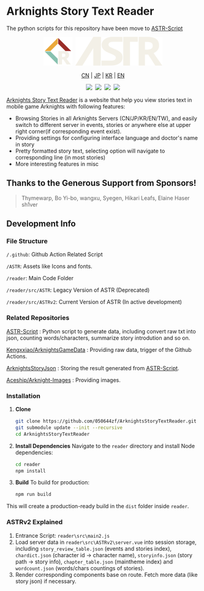 # Arknights Story Text Reader

The python scripts for this repository have been move to [ASTR-Script](https://github.com/050644zf/ASTR-Script)

<p align="center">
    <img src="reader/src/ASTRv2/assets/favicon.png" width="75px"/>&nbsp;
    <img src="reader/src/ASTRv2/assets/ASTReader.png" height="75px"/>
</p>

<p align="center">
    <a href="https://astr.pages.dev/#/zh_CN/menu">CN</a> |
    <a href="https://astr.pages.dev/#/ja_JP/menu">JP</a> |
    <a href="https://astr.pages.dev/#/ko_KR/menu">KR</a> |
    <a href="https://astr.pages.dev/#/en_US/menu">EN</a>
</p>

<p align="center">
    <img src="https://img.shields.io/github/stars/050644zf/ArknightsStoryTextReader"/>&nbsp;
    <img src="https://visitor-badge.glitch.me/badge?page_id=050644zf.ASTR"/>&nbsp;
    <img src="https://github.com/050644zf/ArknightsStoryTextReader/actions/workflows/build.yml/badge.svg"/>&nbsp;
    <img src="https://github.com/050644zf/ArknightsStoryTextReader/actions/workflows/ASTRAutoUpdater.yml/badge.svg"/>
</p>

[Arknights Story Text Reader](https://astr.pages.dev/) is a website that help you view stories text in mobile game Arknights with following features:

- Browsing Stories in all Arknights Servers (CN/JP/KR/EN/TW), and easily switch to different server in events, stories or anywhere else at upper right corner(if corresponding event exist).
- Providing settings for configuring interface language and doctor's name in story
- Pretty formatted story text, selecting option will navigate to corresponding line (in most stories)
- More interesting features in misc

## Thanks to the Generous Support from Sponsors!

> Thymewarp,
> Bo Yi-bo,
> wangxu,
> Syegen,
> Hikari Leafs,
> Elaine
> Haser
> sh1ver

## Development Info

### File Structure

`/.github`: Github Action Related Script

`/ASTR`: Assets like Icons and fonts.

`/reader`: Main Code Folder

`/reader/src/ASTR`: Legacy Version of ASTR (Deprecated)

`/reader/src/ASTRv2`: Current Version of ASTR (In active development)

### Related Repositories

[ASTR-Script](https://github.com/050644zf/ASTR-Script) : Python script to generate data, including convert raw txt into json, counting words/characters, summarize story introdution and so on.

[Kengxxiao/ArknightsGameData](https://github.com/Kengxxiao/ArknightsGameData) : Providing raw data, trigger of the Github Actions.

[ArknightsStoryJson](https://github.com/050644zf/ArknightsStoryJson) : Storing the result generated from [ASTR-Script](https://github.com/050644zf/ASTR-Script).

[Aceship/Arknight-Images](https://github.com/Aceship/Arknight-Images) : Providing images.

### Installation

1. **Clone**

   ```bash
   git clone https://github.com/050644zf/ArknightsStoryTextReader.git
   git submodule update --init --recursive
   cd ArknightsStoryTextReader
   ```

2. **Install Dependencies**
   Navigate to the `reader` directory and install Node dependencies:

   ```bash
   cd reader
   npm install
   ```

3. **Build**
   To build for production:

   ```bash
   npm run build
   ```

This will create a production-ready build in the `dist` folder inside `reader`.

### ASTRv2 Explained

1. Entrance Script: `reader\src\main2.js`
2. Load server data in `reader\src\ASTRv2\server.vue` into session storage, including `story_review_table.json` (events and stories index), `chardict.json` (character id -> character name), `storyinfo.json` (story path -> story info), `chapter_table.json` (maintheme index) and `wordcount.json` (words/chars countings of stories).
3. Render corresponding components base on route. Fetch more data (like story json) if necessary.
